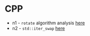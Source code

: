 # CPP

- n1 - `rotate` algorithm analysis [here](./n1/NOTE.md)
- n2 - `std::iter_swap` [here](./n2/NOTE.md)